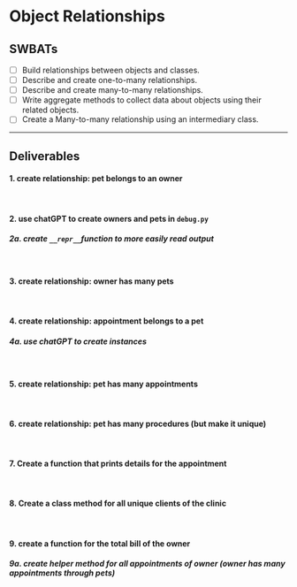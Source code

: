 # Object Relationships

## SWBATs
- [ ] Build relationships between objects and classes.
- [ ] Describe and create one-to-many relationships.
- [ ] Describe and create many-to-many relationships.
- [ ] Write aggregate methods to collect data about objects using their related objects.
- [ ] Create a Many-to-many relationship using an intermediary class.

---

## Deliverables

#### 1. create relationship: pet belongs to an owner
<br />

#### 2. use chatGPT to create owners and pets in `debug.py`
##### 2a. create `__repr__`function to more easily read output
<br />

#### 3. create relationship: owner has many pets
<br />

#### 4. create relationship: appointment belongs to a pet
##### 4a. use chatGPT to create instances
<br />

#### 5. create relationship: pet has many appointments
<br />

#### 6. create relationship: pet has many procedures (but make it unique)
<br />

#### 7. Create a function that prints details for the appointment 
<br />

#### 8. Create a class method for all unique clients of the clinic
<br />

#### 9. create a function for the total bill of the owner
##### 9a. create helper method for all appointments of owner (owner has many appointments through pets)

